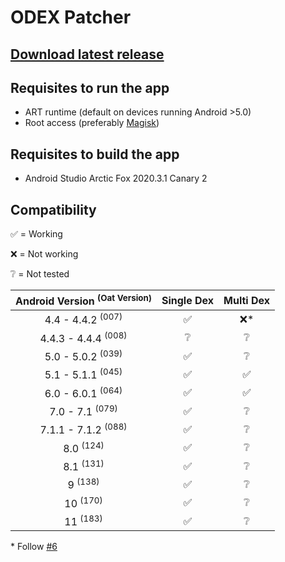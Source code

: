 # ODEX Patcher

<!--
The ART runtime was first introduced in Android 4.4 as an opt-in experimental option, you could enabled it through Developer options.
Since Android 5.0 it became the standard runtime.

The difference between Dalvik and the ART runtime is that Dalvik is JIT and ART is AOT.
-->

## [Download latest release](https://github.com/giacomoferretti/odex-patcher/releases/latest)

## Requisites to run the app

* ART runtime (default on devices running Android >5.0)
* Root access (preferably [Magisk](https://github.com/topjohnwu/Magisk))

## Requisites to build the app

* Android Studio Arctic Fox 2020.3.1 Canary 2

## Compatibility

✅ = Working

❌ = Not working

❔ = Not tested

| Android Version <sup>(Oat Version)</sup> | Single Dex | Multi Dex |
|:-:|:-:|:-:|
| 4.4 - 4.4.2 <sup>(007)</sup> | ✅ | ❌* |
| 4.4.3 - 4.4.4 <sup>(008)</sup> | ❔ | ❔ |
| 5.0 - 5.0.2 <sup>(039)</sup> | ✅ | ❔ |
| 5.1 - 5.1.1 <sup>(045)</sup> | ✅ | ✅ |
| 6.0 - 6.0.1 <sup>(064)</sup> | ✅ | ✅ |
| 7.0 - 7.1 <sup>(079)</sup> | ✅ | ❔ |
| 7.1.1 - 7.1.2 <sup>(088)</sup> | ✅ | ❔ |
| 8.0 <sup>(124)</sup> | ✅ | ❔ |
| 8.1 <sup>(131)</sup> | ✅ | ❔ |
| 9 <sup>(138)</sup> | ✅ | ❔ |
| 10 <sup>(170)</sup> | ✅ | ❔ |
| 11 <sup>(183)</sup> | ✅ | ❔ |

\* Follow [#6](https://github.com/giacomoferretti/odex-patcher/issues/6)